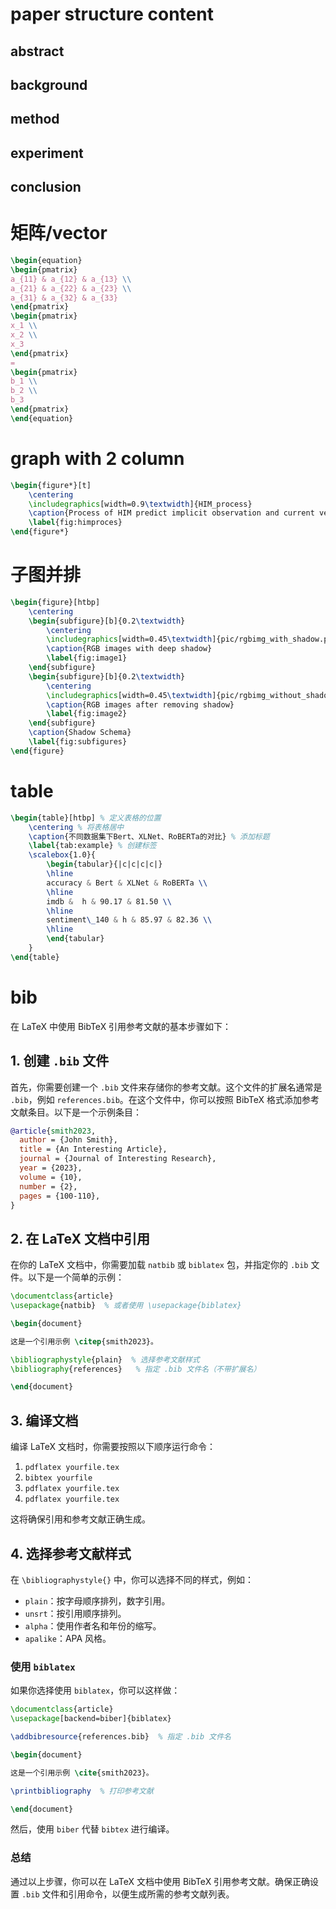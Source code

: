 # paper structure content

## abstract

## background

## method

## experiment

## conclusion

# 矩阵/vector

```latex
\begin{equation}
\begin{pmatrix}
a_{11} & a_{12} & a_{13} \\
a_{21} & a_{22} & a_{23} \\
a_{31} & a_{32} & a_{33}
\end{pmatrix}
\begin{pmatrix}
x_1 \\
x_2 \\
x_3
\end{pmatrix}
=
\begin{pmatrix}
b_1 \\
b_2 \\
b_3
\end{pmatrix}
\end{equation}
```

# graph with 2 column

```latex
\begin{figure*}[t]
	\centering
	\includegraphics[width=0.9\textwidth]{HIM_process}
	\caption{Process of HIM predict implicit observation and current velocuty based on historic observation, which is concatenated with proprioceptive observation for policy to generate action and training of HIM with SwAV}
	\label{fig:himproces}
\end{figure*}
```



# 子图并排

```latex
\begin{figure}[htbp]
    \centering
    \begin{subfigure}[b]{0.2\textwidth}
        \centering
        \includegraphics[width=0.45\textwidth]{pic/rgbimg_with_shadow.png}
        \caption{RGB images with deep shadow}
        \label{fig:image1}
    \end{subfigure}
    \begin{subfigure}[b]{0.2\textwidth}
        \centering
        \includegraphics[width=0.45\textwidth]{pic/rgbimg_without_shadow.png}
        \caption{RGB images after removing shadow}
        \label{fig:image2}
    \end{subfigure}
    \caption{Shadow Schema}
    \label{fig:subfigures}
\end{figure}
```

# table

```latex
\begin{table}[htbp] % 定义表格的位置
    \centering % 将表格居中
    \caption{不同数据集下Bert、XLNet、RoBERTa的对比} % 添加标题
    \label{tab:example} % 创建标签
    \scalebox{1.0}{
        \begin{tabular}{|c|c|c|c|}
        \hline
        accuracy & Bert & XLNet & RoBERTa \\
        \hline
        imdb &  h & 90.17 & 81.50 \\
        \hline
        sentiment\_140 & h & 85.97 & 82.36 \\ 
        \hline
        \end{tabular}
    }
\end{table}
```

# bib

在 LaTeX 中使用 BibTeX 引用参考文献的基本步骤如下：

## 1. 创建 `.bib` 文件

首先，你需要创建一个 `.bib` 文件来存储你的参考文献。这个文件的扩展名通常是 `.bib`，例如 `references.bib`。在这个文件中，你可以按照 BibTeX 格式添加参考文献条目。以下是一个示例条目：

```bibtex
@article{smith2023,
  author = {John Smith},
  title = {An Interesting Article},
  journal = {Journal of Interesting Research},
  year = {2023},
  volume = {10},
  number = {2},
  pages = {100-110},
}
```

## 2. 在 LaTeX 文档中引用

在你的 LaTeX 文档中，你需要加载 `natbib` 或 `biblatex` 包，并指定你的 `.bib` 文件。以下是一个简单的示例：

```latex
\documentclass{article}
\usepackage{natbib}  % 或者使用 \usepackage{biblatex}

\begin{document}

这是一个引用示例 \citep{smith2023}。

\bibliographystyle{plain}  % 选择参考文献样式
\bibliography{references}   % 指定 .bib 文件名（不带扩展名）

\end{document}
```

## 3. 编译文档

编译 LaTeX 文档时，你需要按照以下顺序运行命令：

1. `pdflatex yourfile.tex`
2. `bibtex yourfile`
3. `pdflatex yourfile.tex`
4. `pdflatex yourfile.tex`

这将确保引用和参考文献正确生成。

## 4. 选择参考文献样式

在 `\bibliographystyle{}` 中，你可以选择不同的样式，例如：

- `plain`：按字母顺序排列，数字引用。
- `unsrt`：按引用顺序排列。
- `alpha`：使用作者名和年份的缩写。
- `apalike`：APA 风格。

### 使用 `biblatex`

如果你选择使用 `biblatex`，你可以这样做：

```latex
\documentclass{article}
\usepackage[backend=biber]{biblatex}

\addbibresource{references.bib}  % 指定 .bib 文件名

\begin{document}

这是一个引用示例 \cite{smith2023}。

\printbibliography  % 打印参考文献

\end{document}
```

然后，使用 `biber` 代替 `bibtex` 进行编译。

### 总结

通过以上步骤，你可以在 LaTeX 文档中使用 BibTeX 引用参考文献。确保正确设置 `.bib` 文件和引用命令，以便生成所需的参考文献列表。
